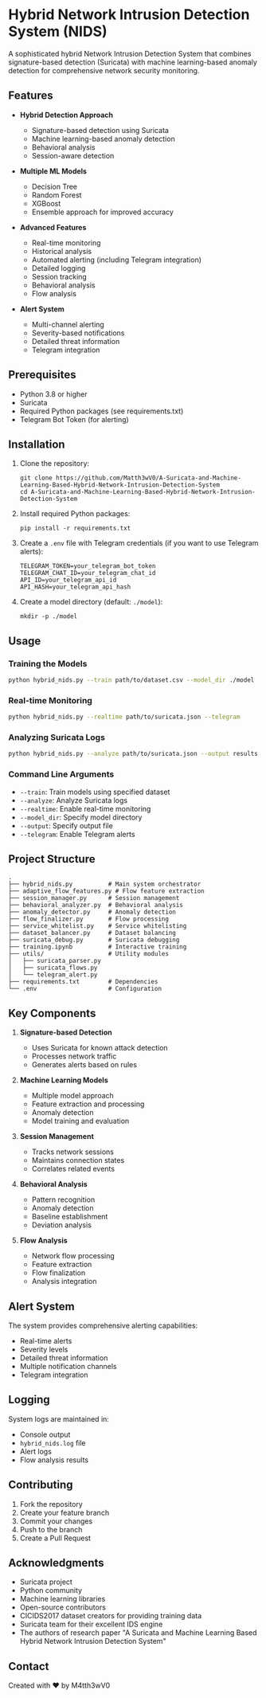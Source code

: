 # Hybrid Network Intrusion Detection System (NIDS)

A sophisticated hybrid Network Intrusion Detection System that combines signature-based detection (Suricata) with machine learning-based anomaly detection for comprehensive network security monitoring.

## Features

- **Hybrid Detection Approach**
  - Signature-based detection using Suricata
  - Machine learning-based anomaly detection
  - Behavioral analysis
  - Session-aware detection

- **Multiple ML Models**
  - Decision Tree
  - Random Forest
  - XGBoost
  - Ensemble approach for improved accuracy

- **Advanced Features**
  - Real-time monitoring
  - Historical analysis
  - Automated alerting (including Telegram integration)
  - Detailed logging
  - Session tracking
  - Behavioral analysis
  - Flow analysis

- **Alert System**
  - Multi-channel alerting
  - Severity-based notifications
  - Detailed threat information
  - Telegram integration

## Prerequisites

- Python 3.8 or higher
- Suricata
- Required Python packages (see requirements.txt)
- Telegram Bot Token (for alerting)

## Installation

1. Clone the repository:
   ```
   git clone https://github.com/Matth3wV0/A-Suricata-and-Machine-Learning-Based-Hybrid-Network-Intrusion-Detection-System
   cd A-Suricata-and-Machine-Learning-Based-Hybrid-Network-Intrusion-Detection-System
   ```

2. Install required Python packages:
   ```
   pip install -r requirements.txt
   ```

3. Create a `.env` file with Telegram credentials (if you want to use Telegram alerts):
   ```
   TELEGRAM_TOKEN=your_telegram_bot_token
   TELEGRAM_CHAT_ID=your_telegram_chat_id
   API_ID=your_telegram_api_id
   API_HASH=your_telegram_api_hash
   ```

4. Create a model directory (default: `./model`):
   ```
   mkdir -p ./model
   ```


## Usage

### Training the Models

```bash
python hybrid_nids.py --train path/to/dataset.csv --model_dir ./model
```

### Real-time Monitoring

```bash
python hybrid_nids.py --realtime path/to/suricata.json --telegram
```

### Analyzing Suricata Logs

```bash
python hybrid_nids.py --analyze path/to/suricata.json --output results.csv
```

### Command Line Arguments

- `--train`: Train models using specified dataset
- `--analyze`: Analyze Suricata logs
- `--realtime`: Enable real-time monitoring
- `--model_dir`: Specify model directory
- `--output`: Specify output file
- `--telegram`: Enable Telegram alerts

## Project Structure

```
.
├── hybrid_nids.py          # Main system orchestrator
├── adaptive_flow_features.py # Flow feature extraction
├── session_manager.py      # Session management
├── behavioral_analyzer.py  # Behavioral analysis
├── anomaly_detector.py     # Anomaly detection
├── flow_finalizer.py       # Flow processing
├── service_whitelist.py    # Service whitelisting
├── dataset_balancer.py     # Dataset balancing
├── suricata_debug.py       # Suricata debugging
├── training.ipynb          # Interactive training
├── utils/                  # Utility modules
│   ├── suricata_parser.py
│   ├── suricata_flows.py
│   └── telegram_alert.py
├── requirements.txt        # Dependencies
└── .env                    # Configuration
```

## Key Components

1. **Signature-based Detection**
   - Uses Suricata for known attack detection
   - Processes network traffic
   - Generates alerts based on rules

2. **Machine Learning Models**
   - Multiple model approach
   - Feature extraction and processing
   - Anomaly detection
   - Model training and evaluation

3. **Session Management**
   - Tracks network sessions
   - Maintains connection states
   - Correlates related events

4. **Behavioral Analysis**
   - Pattern recognition
   - Anomaly detection
   - Baseline establishment
   - Deviation analysis

5. **Flow Analysis**
   - Network flow processing
   - Feature extraction
   - Flow finalization
   - Analysis integration

## Alert System

The system provides comprehensive alerting capabilities:
- Real-time alerts
- Severity levels
- Detailed threat information
- Multiple notification channels
- Telegram integration

## Logging

System logs are maintained in:
- Console output
- `hybrid_nids.log` file
- Alert logs
- Flow analysis results

## Contributing

1. Fork the repository
2. Create your feature branch
3. Commit your changes
4. Push to the branch
5. Create a Pull Request


## Acknowledgments

- Suricata project
- Python community
- Machine learning libraries
- Open-source contributors
- CICIDS2017 dataset creators for providing training data
- Suricata team for their excellent IDS engine
- The authors of research paper "A Suricata and Machine Learning Based Hybrid Network Intrusion Detection System"

## Contact

Created with ❤️ by M4tth3wV0